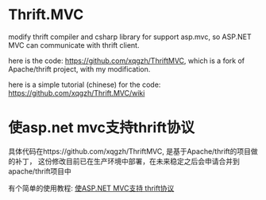 Thrift.MVC
==========

modify thrift compiler and csharp library for support asp.mvc, so ASP.NET MVC can communicate with thrift client.

here is the code: https://github.com/xqgzh/ThriftMVC, which is a fork of Apache/thrift project, with my modification.

here is a simple tutorial (chinese) for the code:  https://github.com/xqgzh/Thrift.MVC/wiki


使asp.net mvc支持thrift协议
==========
具体代码在https://github.com/xqgzh/ThriftMVC, 是基于Apache/thrift的项目做的补丁， 这份修改目前已在生产环境中部署，在未来稳定之后会申请合并到apache/thrift项目中

有个简单的使用教程: <a href="https://github.com/xqgzh/Thrift.MVC/wiki/%E4%BD%BFASP.NET-MVC%E6%94%AF%E6%8C%81-thrift%E5%8D%8F%E8%AE%AE">使ASP.NET MVC支持 thrift协议</a>
